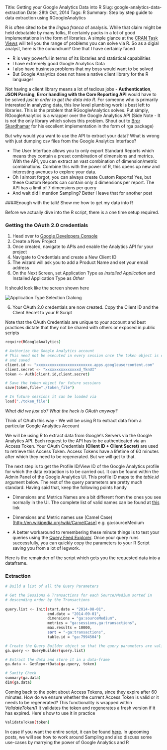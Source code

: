 Title: Getting your Google Analytics Data into R
Slug: google-analytics-data-extraction
Date: 28th Oct, 2014
Tags: R
Summary: Step by step guide to data extraction using RGoogleAnalytics

R is often cited to be the *lingua franca* of analysis. While that claim might be held debatable by many folks, R certainly packs in a lot of good implementations in the form of libraries. A simple glance at the [CRAN Task Views](http://cran.r-project.org/web/views/) will tell you the range of problems you can solve via R. So as a digial analyst, here is the conundrum? One that I have certainly faced

- R is very powerful in terms of its libraries and statistical capabilities
- I have extremely good Google Analytics Data
- I also have business problems that my boss would want to be solved
- But Google Analytics does not have a native client library for the R language! 

Not having a client library means a lot of tedious jobs - **Authentication**, **JSON Parsing**, **Error handling with the Core Reporting API** would have to be solved *just in order to get the data into R*. For someone who is primarily interested in analyzing data, this low level plumbing work is best left to libraries. This is the problem that RGoogleAnalytics solves. Put simply, RGoogleAnalytics is a wrapper over the Google Analytics API
(Side Note - It is not the only library which solves this problem. Shout out to [Bror Skardhamar](https://twitter.com/skardhamar) for his excellent implementation in the form of rga package)

But why would you want to use the API to extract your data? What is wrong with just dumping csv files from the
Google Analytics Interface?

- The User Interface allows you to only export Standard Reports which means they contain a preset combination of dimensions and metrics. With the API, you can extract an vast combination of dimension/metric combinations. Combine this with the power of R, this opens up new and interesting avenues to explore your data.
- Oh I almost forgot, you can always create Custom Reports! Yes, but these Custom Reports can contain only 4 dimensions per report. The API has a limit of 7 dimensions per query
- And wait did I mention Sampling? Better I leave that for another post

####Enough with the talk! Show me how to get my data into R

Before we actually dive into the R script, there is a one time setup required. 

### Getting the OAuth 2.0 credentials

1. Head over to [Google Developers Console](http://console.developers.google.com) 
2. Create a New Project
3. Once created, navigate to APIs and enable the Analytics API for your project
4. Navigate to Credentials and create a New Client ID
5. The wizard will ask you to add a Product Name and set your email address
6. On the Next Screen, set Application Type as *Installed Application* and Installed Application Type as *Other*

It should look like the screen shown here 

![Application Type Selection Dialong](/static/images/credentials.png)

6. Your OAuth 2.0 credentials are now created. Copy the Client ID and the Client Secret to your R Script 

Note that the OAuth Credentials are unique to your account and best practices dictate that they not be shared with others or exposed in public scripts

```sh
require(RGoogleAnalytics)

# Authorize the Google Analytics account
# This need not be executed in every session once the token object is created 
# and saved
client.id <- "xxxxxxxxxxxxxxxxxxxxxxxxx.apps.googleusercontent.com"
client.secret <- "xxxxxxxxxxxxxxxd_TknUI"
token <- Auth(client.id,client.secret)

# Save the token object for future sessions
save(token,file="./token_file")

# In future sessions it can be loaded via 
load("./token_file")
```

*What did we just do? What the heck is OAuth anyway?*

Think of OAuth this way - We will be using R to extract data from a particular Google Analytics Account

We will be using R to extract data from Google's Servers via the Google Analytics API. Each request to the API has to be authenticated via an Access Token. Your OAuth Credentials **(Client ID + Client Secret)** are used to retrieve this Access Token. Access Tokens have a lifetime of 60 minutes after which they need to be
regenerated. But we will get to that.

The next step is to get the Profile ID/View ID of the Google Analytics profile for which the data extraction is to be carried out. It can be found within the Admin Panel of the Google Analytics UI. This profile ID maps to the *table.id* argument below. The rest of the query parameters are pretty much standard. Having said that, keep the following points handy

- Dimensions and Metrics Names are a bit different from the ones you see normally in the UI. The complete list of valid names can be found at [this](https://developers.google.com/analytics/devguides/reporting/core/dimsmets) link
- Dimensions and Metric names use (Camel Case)[http://en.wikipedia.org/wiki/CamelCase] e.g. ga:sourceMedium

- A better workaround to remembering these minute things is to test your queries using the [Query Feed Explorer](http://ga-dev-tools.appspot.com/explorer/). Once your query runs successfully, you can quickly copy the parameters to your R Script saving you from a lot of legwork. 

Here is the remainder of the script which gets you the requested data into a dataframe.

### Extraction 

```sh
# Build a list of all the Query Parameters

# Get the Sessions & Transactions for each Source/Medium sorted in 
# descending order by the Transactions
 
query.list <- Init(start.date = "2014-08-01",
                   end.date = "2014-09-01",
                   dimensions = "ga:sourceMedium",
                   metrics = "ga:sessions,ga:transactions",
                   max.results = 10000,
                   sort = "-ga:transactions",
                   table.id = "ga:7994504")

# Create the Query Builder object so that the query parameters are validated
ga.query <- QueryBuilder(query.list)

# Extract the data and store it in a data-frame
ga.data <- GetReportData(ga.query, token)

# Sanity Check
summary(ga.data)
dim(ga.data)

```

Coming back to the point about Access Tokens, since they expire after 60 minutes. How do we ensure whether the current Access Token is valid or it needs to be regenerated? This functionality is wrapped within *ValidateToken()* It validates the token and regenerates a fresh version if it has expired. Here's how to use it in practice

```sh
ValidateToken(token)
```
In case if you want the entire script, it can be found [here](https://gist.github.com/shahkushan1/9c61b9f7c46308d13f6e). In upcoming posts, we will see how to work around Sampling and also discuss some use-cases by marrying the power of Google Analytics and R